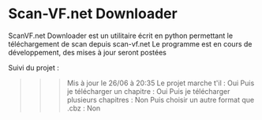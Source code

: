 # Scan-VF.net Downloader

ScanVF.net Downloader est un utilitaire écrit en python permettant le téléchargement de scan depuis scan-vf.net
Le programme est en cours de développement, des mises à jour seront postées

Suivi du projet :

>>> Mis à jour le 26/06 à 20:35
Le projet marche t'il : Oui
Puis je télécharger un chapitre : Oui
Puis je télécharger plusieurs chapitres : Non
Puis choisir un autre format que .cbz : Non
